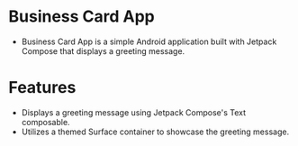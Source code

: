 # Business Card App
* Business Card App is a simple Android application built with Jetpack Compose that displays a greeting message.

# Features
* Displays a greeting message using Jetpack Compose's Text composable.
* Utilizes a themed Surface container to showcase the greeting message.
